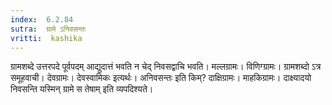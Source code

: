 ```yaml
---
index:  6.2.84
sutra:  ग्रामे ऽनिवसन्तः
vritti:  kashika 
---
```


ग्रामशब्दे उत्तरपदे पूर्वपदम् आद्युदात्तं भवति न चेद् निवसद्वाचि भवति। मल्लग्रामः। विणिग्ग्रामः। ग्रामशब्दो ऽत्र समूहवाची। देवग्रामः। देवस्वामिकः इत्यर्थः। अनिवसन्तः इति किम्? दाक्षिग्रामः। माहकिग्रामः। दाक्ष्यादयो निवसन्ति यस्मिन् ग्रामे स तेषाम् इति व्यपदिश्यते।


